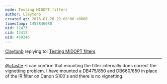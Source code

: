 ```yaml
---
node: Testing MIDOPT filters
author: Claytonb
created_at: 2016-01-26 22:08:00 +0000
timestamp: 1453846080
nid: 12473
cid: 13412
uid: 460246
---
```




[Claytonb](../profile/Claytonb) replying to: [Testing MIDOPT filters](../notes/cfastie/12-03-2015/testing-midopt-filters)

----
[@cfastie](/profile/cfastie) -I can confirm that mounting the filter internally does correct the vignetting problem. I have mounted a DB475/850 and DB660/850 in place of the IR filter on Canon S100's and there is no vignetting.